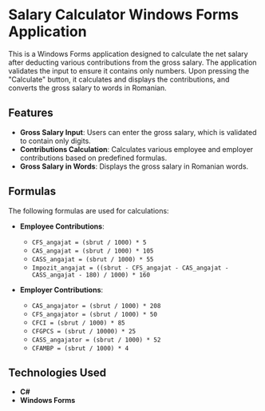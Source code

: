 # Salary Calculator Windows Forms Application

This is a Windows Forms application designed to calculate the net salary after deducting various contributions from the gross salary. The application validates the input to ensure it contains only numbers. Upon pressing the "Calculate" button, it calculates and displays the contributions, and converts the gross salary to words in Romanian.

## Features

- **Gross Salary Input**: Users can enter the gross salary, which is validated to contain only digits.
- **Contributions Calculation**: Calculates various employee and employer contributions based on predefined formulas.
- **Gross Salary in Words**: Displays the gross salary in Romanian words.

## Formulas

The following formulas are used for calculations:

- **Employee Contributions**:
  - `CFS_angajat = (sbrut / 1000) * 5`
  - `CAS_angajat = (sbrut / 1000) * 105`
  - `CASS_angajat = (sbrut / 1000) * 55`
  - `Impozit_angajat = ((sbrut - CFS_angajat - CAS_angajat - CASS_angajat - 180) / 1000) * 160`

- **Employer Contributions**:
  - `CAS_angajator = (sbrut / 1000) * 208`
  - `CFS_angajator = (sbrut / 1000) * 50`
  - `CFCI = (sbrut / 1000) * 85`
  - `CFGPCS = (sbrut / 10000) * 25`
  - `CASS_angajator = (sbrut / 1000) * 52`
  - `CFAMBP = (sbrut / 1000) * 4`

## Technologies Used

- **C#**
- **Windows Forms**
